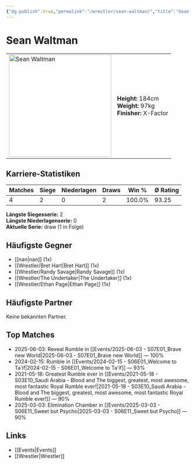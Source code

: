```yaml
---
{"dg-publish":true,"permalink":"/wrestler/sean-waltman/","title":"Sean Waltman","tags":["wrestler"],"noteIcon":""}
---
```



# Sean Waltman

<table>
        <tr>
        <td><img src="https://github.com/CptSpaulding1980/choke-slam-wrestling/releases/download/images/Sean_Waltman.png" width="280" alt="Sean Waltman"></td>
        <td>
        <b>Height:</b> 184cm<br>
        <b>Weight:</b> 97kg<br>
        <b>Finisher:</b> X-Factor<br>
        </td>
        </tr>
        </table>
        
## Karriere-Statistiken

| Matches | Siege | Niederlagen | Draws | Win % | Ø Rating |
|---------|-------|-------------|-------|-------|-----------|
| 4 | 2 | 0 | 2 | 100.0% | 93.25 |

**Längste Siegesserie:** 2<br>**Längste Niederlagenserie:** 0<br>**Aktuelle Serie:** draw (1 in Folge)


## Häufigste Gegner
- [[nan\|nan]] (1x)
- [[Wrestler/Bret Hart\|Bret Hart]] (1x)
- [[Wrestler/Randy Savage\|Randy Savage]] (1x)
- [[Wrestler/The Undertaker\|The Undertaker]] (1x)
- [[Wrestler/Ethan Page\|Ethan Page]] (1x)

## Häufigste Partner
Keine bekannten Partner.

## Top Matches
- 2025-06-03: Reveal Rumble in [[Events/2025-06-03 - S07E01_Brave new World\|2025-06-03 - S07E01_Brave new World]] — 100%
- 2024-02-15: Rumble in [[Events/2024-02-15 - S06E01_Welcome to Ta'if\|2024-02-15 - S06E01_Welcome to Ta'if]] — 93%
- 2021-05-18: Greatest Rumble ever in [[Events/2021-05-18 - S03E10_Saudi Arabia - Blood and The biggest, greatest, most awesome, most fantastic Royal Rumble ever!\|2021-05-18 - S03E10_Saudi Arabia - Blood and The biggest, greatest, most awesome, most fantastic Royal Rumble ever!]] — 90%
- 2025-03-03: Elimination Chamber in [[Events/2025-03-03 - S06E11_Sweet but Psycho\|2025-03-03 - S06E11_Sweet but Psycho]] — 90%

## Links
- [[Events\|Events]]
- [[Wrestler\|Wrestler]]
